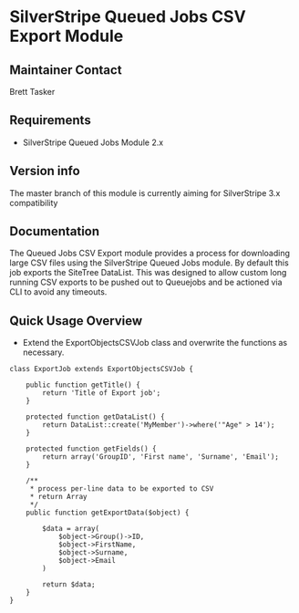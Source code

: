 # SilverStripe Queued Jobs CSV Export Module

## Maintainer Contact

Brett Tasker


## Requirements

* SilverStripe Queued Jobs Module 2.x

## Version info

The master branch of this module is currently aiming for SilverStripe 3.x compatibility

## Documentation

The Queued Jobs CSV Export module provides a process for downloading large CSV files using the SilverStripe Queued Jobs module. By default this job exports the SiteTree DataList.
This was designed to allow custom long running CSV exports to be pushed out to Queuejobs and be actioned via CLI to avoid any timeouts.

## Quick Usage Overview

* Extend the ExportObjectsCSVJob class and overwrite the functions as necessary.

```
class ExportJob extends ExportObjectsCSVJob {

    public function getTitle() {
        return 'Title of Export job';
    }

    protected function getDataList() {
        return DataList::create('MyMember')->where('"Age" > 14');
    }
    
    protected function getFields() {
        return array('GroupID', 'First name', 'Surname', 'Email');
    }

    /**
     * process per-line data to be exported to CSV
     * return Array
     */
    public function getExportData($object) {
 
        $data = array(
			$object->Group()->ID,
			$object->FirstName,
			$object->Surname,
			$object->Email
		)

        return $data;
    }
}
```

